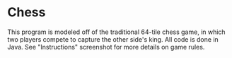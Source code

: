 # Chess
This program is modeled off of the traditional 64-tile chess game, in which two players compete to capture the other side's king. All code is done in Java. See "Instructions" screenshot for more details on game rules.
